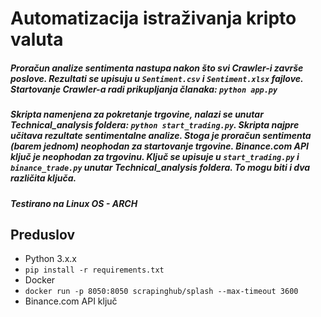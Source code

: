 # Automatizacija istraživanja kripto valuta

##### Proračun analize sentimenta nastupa nakon što svi Crawler-i završe poslove. Rezultati se upisuju u `Sentiment.csv` i `Sentiment.xlsx` fajlove. Startovanje Crawler-a radi prikupljanja članaka: `python app.py`
  

##### Skripta namenjena za pokretanje trgovine, nalazi se unutar Technical_analysis foldera: `python start_trading.py`. Skripta najpre učitava rezultate sentimentalne analize. Stoga je proračun sentimenta (barem jednom) neophodan za startovanje trgovine. Binance.com API ključ je neophodan za trgovinu. Ključ se upisuje u `start_trading.py` i `binance_trade.py` unutar Technical_analysis foldera. To mogu biti i dva različita ključa.

##### Testirano na Linux OS - ARCH

## Preduslov

- Python 3.x.x
- `pip install -r requirements.txt`
- Docker
- `docker run -p 8050:8050 scrapinghub/splash --max-timeout 3600`
- Binance.com API ključ
